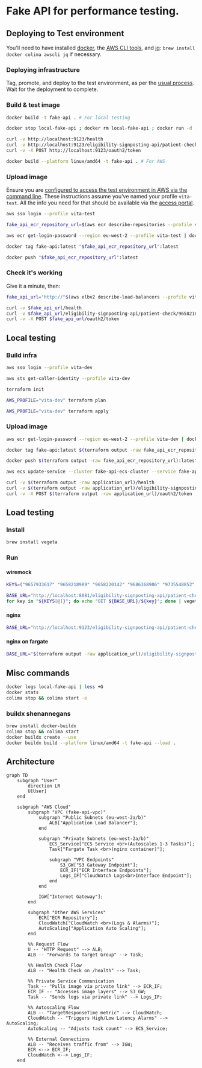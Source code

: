 # Fake API for performance testing.

## Deploying to Test environment

You'll need to have installed [docker](https://www.docker.com/), the [AWS CLI tools](https://aws.amazon.com/cli/), and [jq](https://jqlang.org/): `brew install docker colima awscli jq` if necessary.

### Deploying infrastructure

Tag, promote, and deploy to the test environment, as per the [usual process](https://nhsd-confluence.digital.nhs.uk/spaces/Vacc/pages/989220238/Branching+and+release+strategy). Wait for the deployment to complete.

### Build & test image

```sh
docker build -t fake-api . # For local testing

docker stop local-fake-api ; docker rm local-fake-api ; docker run -d --rm -p 9123:9123 -e ELID_DELAY_SECONDS=2 -e APIM_DELAY_SECONDS=10 --name local-fake-api fake-api

curl -v http://localhost:9123/health
curl -v http://localhost:9123/eligibility-signposting-api/patient-check/9658218989
curl -v -X POST http://localhost:9123/oauth2/token

docker build --platform linux/amd64 -t fake-api . # For AWS
```

### Upload image

Ensure you are [configured to access the test environment in AWS via the command line](https://docs.aws.amazon.com/cli/latest/userguide/getting-started-quickstart.html). These instructions assume you've named your profile `vita-test`. All the info you need for that should be available via the [access portal](https://d-9c67018f89.awsapps.com/start/#/?tab=accounts).

```sh
aws sso login --profile vita-test

fake_api_ecr_repository_url=$(aws ecr describe-repositories --profile vita-test | jq -r '.repositories[] | select(.repositoryName == "fake-api") | .repositoryUri')

aws ecr get-login-password --region eu-west-2 --profile vita-test | docker login --username AWS --password-stdin $(echo $fake_api_ecr_repository_url | cut -d/ -f1)

docker tag fake-api:latest "$fake_api_ecr_repository_url":latest

docker push "$fake_api_ecr_repository_url":latest
```

### Check it's working

Give it a minute, then:

```sh
fake_api_url="http://"$(aws elbv2 describe-load-balancers --profile vita-test | jq -r '.LoadBalancers[] | select(.LoadBalancerName == "fake-api-project-alb") | .DNSName')

curl -v $fake_api_url/health
curl -v $fake_api_url/eligibility-signposting-api/patient-check/9658218989
curl -v -X POST $fake_api_url/oauth2/token
```

## Local testing

### Build infra

```sh
aws sso login --profile vita-dev

aws sts get-caller-identity --profile vita-dev

terraform init

AWS_PROFILE="vita-dev" terraform plan

AWS_PROFILE="vita-dev" terraform apply
```

### Upload image

```sh
aws ecr get-login-password --region eu-west-2 --profile vita-dev | docker login --username AWS --password-stdin $(terraform output -raw fake_api_ecr_repository_url | cut -d/ -f1)

docker tag fake-api:latest $(terraform output -raw fake_api_ecr_repository_url):latest

docker push $(terraform output -raw fake_api_ecr_repository_url):latest

aws ecs update-service --cluster fake-api-ecs-cluster --service fake-api-ecs-service --force-new-deployment --profile vita-dev --region eu-west-2

curl -v $(terraform output -raw application_url)/health
curl -v $(terraform output -raw application_url)/eligibility-signposting-api/patient-check/9658218989
curl -v -X POST $(terraform output -raw application_url)/oauth2/token
```

## Load testing

### Install

```sh
brew install vegeta
```

### Run

#### wiremock

```sh
KEYS=("9657933617" "9658218989" "9658220142" "9686368906" "9735548852" "9450114080" "9658218873" "9658218997" "9658220150" "9686368973" "9658218881" "9658219004" "9686369120" "9466447939" "9658218903" "9658219012" "9661033498" "9735548844")

BASE_URL="http://localhost:8081/eligibility-signposting-api/patient-check"
for key in "${KEYS[@]}"; do echo "GET ${BASE_URL}/${key}"; done | vegeta attack -rate=10/s -duration=30s | vegeta report
```

#### nginx

```sh
BASE_URL="http://localhost:9123/eligibility-signposting-api/patient-check"
```

#### nginx on fargate

```sh
BASE_URL="$(terraform output -raw application_url)/eligibility-signposting-api/patient-check"
```

## Misc commands

```sh
docker logs local-fake-api | less +G
docker stats
colima stop && colima start -e
```

### buildx shenannegans

```sh
brew install docker-buildx
colima stop && colima start
docker buildx create --use
docker buildx build --platform linux/amd64 -t fake-api --load .
```

## Architecture

```mermaid
graph TD
    subgraph "User"
        direction LR
        U[User]
    end

    subgraph "AWS Cloud"
        subgraph "VPC (fake-api-vpc)"
            subgraph "Public Subnets (eu-west-2a/b)"
                ALB["Application Load Balancer"];
            end

            subgraph "Private Subnets (eu-west-2a/b)"
                ECS_Service["ECS Service <br>(Autoscales 1-3 Tasks)"];
                Task["Fargate Task <br>(nginx container)"];

                subgraph "VPC Endpoints"
                    S3_GW["S3 Gateway Endpoint"];
                    ECR_IF["ECR Interface Endpoints"];
                    Logs_IF["CloudWatch Logs<br>Interface Endpoint"];
                end
            end

            IGW["Internet Gateway"];
        end

        subgraph "Other AWS Services"
            ECR["ECR Repository"];
            CloudWatch["CloudWatch <br>(Logs & Alarms)"];
            AutoScaling["Application Auto Scaling"];
        end

        %% Request Flow
        U -- "HTTP Request" --> ALB;
        ALB -- "Forwards to Target Group" --> Task;

        %% Health Check Flow
        ALB -- "Health Check on /health" --> Task;

        %% Private Service Communication
        Task -- "Pulls image via private link" --> ECR_IF;
        ECR_IF -- "Accesses image layers" --> S3_GW;
        Task -- "Sends logs via private link" --> Logs_IF;

        %% Autoscaling Flow
        ALB -- "TargetResponseTime metric" --> CloudWatch;
        CloudWatch -- "Triggers High/Low Latency Alarms" --> AutoScaling;
        AutoScaling -- "Adjusts task count" --> ECS_Service;

        %% External Connections
        ALB -- "Receives traffic from" --> IGW;
        ECR <--> ECR_IF;
        CloudWatch <--> Logs_IF;
    end
```
